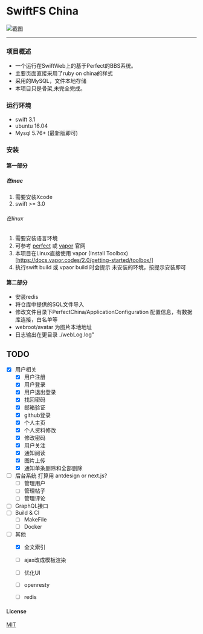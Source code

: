 # SwiftFS China



![截图](https://segmentfault.com/img/bVShiH?w=1842&h=1256)

-------

### 项目概述

* 一个运行在SwiftWeb上的基于Perfect的BBS系统。
* 主要页面直接采用了ruby on china的样式
* 采用的MySQL，文件本地存储
* 本项目只是骨架,未完全完成。


### 运行环境
* swift 3.1
* ubuntu 16.04
* Mysql 5.76+ (最新版即可)

### 安装
#### 第一部分 
##### 在mac
1. 需要安装Xcode
2. swift >= 3.0
###### 在linux
1. 需要安装语言环境
2. 可参考 [perfect](https://www.perfect.org/docs/) 或 [vapor](https://docs.vapor.codes/2.0/getting-started/install-on-ubuntu/) 官网
3. 本项目在Linux直接使用 vapor (Install Toolbox)[https://docs.vapor.codes/2.0/getting-started/toolbox/]
4. 执行swift build 或 vpaor build 时会提示 未安装的环境，按提示安装即可

#### 第二部分
* 安装redis
* 将仓库中提供的SQL文件导入
* 修改文件目录下PerfectChina/ApplicationConfiguration 配置信息，有数据库连接，白名单等
* webroot/avatar 为图片本地地址
* 日志输出在更目录 ./webLog.log"


## TODO
* [x] 用户相关
  * [x] 用户注册
  * [x] 用户登录
  * [x] 用户退出登录
  * [x] 找回密码
  * [x] 邮箱验证
  * [x] github登录
  * [x] 个人主页
  * [x] 个人资料修改
  * [x] 修改密码
  * [x] 用户关注
  * [x] 通知阅读
  * [x] 图片上传
  * [x] 通知单条删除和全部删除
* [ ] 后台系统 打算用 antdesign or next.js?
  * [ ] 管理用户
  * [ ] 管理帖子
  * [ ] 管理评论
* [ ] GraphQL接口
* [ ] Build & CI
  * [ ] MakeFile
  * [ ] Docker
* [ ] 其他
  * [x] 全文索引
  * [ ] ajax改成模板渲染
  * [ ] 优化UI
  * [ ] openresty
  * [ ] redis

 
 



#### License
[MIT](https://github.com/sumory/openresty-china/blob/master/LICENSE)



